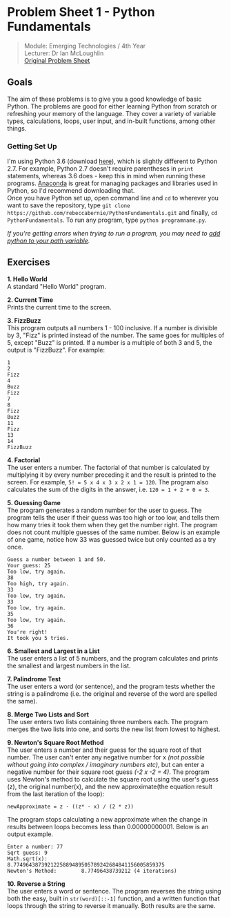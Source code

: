 # Problem Sheet 1 - Python Fundamentals

> Module: Emerging Technologies / 4th Year  
> Lecturer: Dr Ian McLoughlin  
> [Original Problem Sheet](https://github.com/emerging-technologies/emerging-technologies.github.io/blob/master/problems/python-fundamentals.md)

## Goals

The aim of these problems is to give you a good knowledge of basic Python. The problems are good for either learning Python from scratch or refreshing your memory of the language. They cover a variety of variable types, calculations, loops, user input, and in-built functions, among other things.

### Getting Set Up
I'm using Python 3.6 (download [here](https://www.python.org/downloads/)), which is slightly different to Python 2.7. For example, Python 2.7 doesn't require parentheses in `print` statements, whereas 3.6 does - keep this in mind when running these programs. [Anaconda](https://www.anaconda.com/download/) is great for managing packages and libraries used in Python, so I'd recommend downloading that.  
Once you have Python set up, open command line and `cd` to wherever you want to save the repository, type `git clone https://github.com/rebeccabernie/PythonFundamentals.git` and finally, `cd PythonFundamentals`. To run any program, type `python programname.py`.  
  
*If you're getting errors when trying to run a program, you may need to [add python to your path variable](https://docs.python.org/3.3/using/windows.html#configuring-python).*

## Exercises

**1. Hello World**  
A standard "Hello World" program.

**2. Current Time**  
Prints the current time to the screen.

**3. FizzBuzz**  
This program outputs all numbers 1 - 100 inclusive. If a number is divisible by 3, "Fizz" is printed instead of the number. The same goes for multiples of 5, except "Buzz" is printed. If a number is a multiple of both 3 and 5, the output is "FizzBuzz". For example:  
```
1         
2         
Fizz      
4         
Buzz      
Fizz      
7         
8         
Fizz      
Buzz      
11        
Fizz      
13        
14        
FizzBuzz  
```

**4. Factorial**  
The user enters a number. The factorial of that number is calculated by multiplying it by every number preceding it and the result is printed to the screen. For example, `5! = 5 x 4 x 3 x 2 x 1 = 120`. The program also calculates the sum of the digits in the answer, i.e. `120 = 1 + 2 + 0 = 3`.

**5. Guessing Game**  
The program generates a random number for the user to guess. The program tells the user if their guess was too high or too low, and tells them how many tries it took them when they get the number right. The program does not count multiple guesses of the same number. Below is an example of one game, notice how 33 was guessed twice but only counted as a try once.  
```
Guess a number between 1 and 50.  
Your guess: 25                    
Too low, try again.               
38                                
Too high, try again.              
33                                
Too low, try again.               
33                                
Too low, try again.               
35                                
Too low, try again.               
36                                
You're right!                     
It took you 5 tries.              
```

**6. Smallest and Largest in a List**  
The user enters a list of 5 numbers, and the program calculates and prints the smallest and largest numbers in the list.

**7. Palindrome Test**  
The user enters a word (or sentence), and the program tests whether the string is a palindrome (i.e. the original and reverse of the word are spelled the same).

**8. Merge Two Lists and Sort**  
The user enters two lists containing three numbers each. The program merges the two lists into one, and sorts the new list from lowest to highest.

**9. Newton's Square Root Method**  
The user enters a number and their guess for the square root of that number. The user can't enter any negative number for x *(not possible without going into complex / imaginary numbers etc)*, but can enter a negative number for their square root guess *(-2 x -2 = 4)*. The program uses Newton's method to calculate the square root using the user's guess (z), the original number(x), and the new approximate(the equation result from the last iteration of the loop):

```
newApproximate = z - ((z* - x) / (2 * z))
```

The program stops calculating a new approximate when the change in results between loops becomes less than 0.00000000001. Below is an output example.  

```
Enter a number: 77                                                           
Sqrt guess: 9                                                                
Math.sqrt(x):           8.7749643873921225889489505789242684841156005859375  
Newton's Method:        8.77496438739212 (4 iterations)                      
```

**10. Reverse a String**  
The user enters a word or sentence. The program reverses the string using both the easy, built in `str(word)[::-1]` function, and a written function that loops through the string to reverse it manually. Both results are the same.